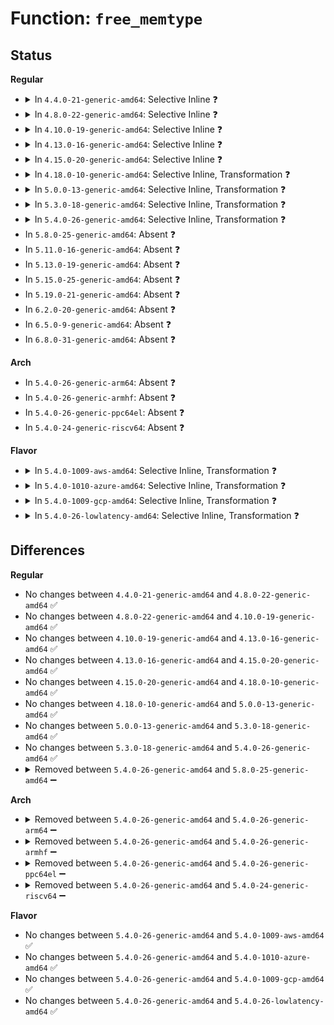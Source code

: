 # Function: <code>free_memtype</code>

## Status
<b>Regular</b>
<ul>
<li>
<details>
<summary>In <code>4.4.0-21-generic-amd64</code>: Selective Inline ❓</summary>

```c
int free_memtype(u64 start, u64 end)
```

```json
{
  "name": "free_memtype",
  "collision_type": "Unique Global",
  "inline_type": "Selective",
  "funcs": [
    {
      "addr": 18446744071579304592,
      "name": "free_memtype",
      "external": true,
      "loc": "arch/x86/mm/pat.c:562",
      "file": "arch/x86/mm/pat.c",
      "inline": "not declared, inlined",
      "caller_inline": [],
      "caller_func": [
        "arch/x86/mm/ioremap.c:__ioremap_caller",
        "arch/x86/mm/pageattr.c:_set_memory_array",
        "arch/x86/mm/pageattr.c:_set_pages_array",
        "arch/x86/mm/pageattr.c:set_memory_uc",
        "arch/x86/mm/pageattr.c:set_memory_wc",
        "arch/x86/mm/pageattr.c:set_memory_wt",
        "arch/x86/mm/pat.c:io_free_memtype",
        "arch/x86/mm/pat.c:io_reserve_memtype",
        "arch/x86/mm/pat.c:reserve_pfn_range",
        "arch/x86/mm/pat.c:reserve_pfn_range",
        "arch/x86/mm/pat.c:untrack_pfn"
      ]
    }
  ],
  "symbols": [
    {
      "addr": 18446744071579304592,
      "name": "free_memtype",
      "section": ".text",
      "bind": "STB_GLOBAL",
      "size": 312
    }
  ]
}
```
</details>
</li>
<li>
<details>
<summary>In <code>4.8.0-22-generic-amd64</code>: Selective Inline ❓</summary>

```c
int free_memtype(u64 start, u64 end)
```

```json
{
  "name": "free_memtype",
  "collision_type": "Unique Global",
  "inline_type": "Selective",
  "funcs": [
    {
      "addr": 18446744071579303904,
      "name": "free_memtype",
      "external": true,
      "loc": "arch/x86/mm/pat.c:606",
      "file": "arch/x86/mm/pat.c",
      "inline": "not declared, inlined",
      "caller_inline": [],
      "caller_func": [
        "arch/x86/mm/ioremap.c:__ioremap_caller",
        "arch/x86/mm/pageattr.c:_set_pages_array",
        "arch/x86/mm/pageattr.c:set_memory_wt",
        "arch/x86/mm/pageattr.c:set_memory_wc",
        "arch/x86/mm/pageattr.c:_set_memory_array",
        "arch/x86/mm/pageattr.c:set_memory_uc",
        "arch/x86/mm/pat.c:untrack_pfn",
        "arch/x86/mm/pat.c:reserve_pfn_range",
        "arch/x86/mm/pat.c:reserve_pfn_range",
        "arch/x86/mm/pat.c:io_free_memtype",
        "arch/x86/mm/pat.c:io_reserve_memtype"
      ]
    }
  ],
  "symbols": [
    {
      "addr": 18446744071579303904,
      "name": "free_memtype",
      "section": ".text",
      "bind": "STB_GLOBAL",
      "size": 316
    }
  ]
}
```
</details>
</li>
<li>
<details>
<summary>In <code>4.10.0-19-generic-amd64</code>: Selective Inline ❓</summary>

```c
int free_memtype(u64 start, u64 end)
```

```json
{
  "name": "free_memtype",
  "collision_type": "Unique Global",
  "inline_type": "Selective",
  "funcs": [
    {
      "addr": 18446744071579319312,
      "name": "free_memtype",
      "external": true,
      "loc": "arch/x86/mm/pat.c:606",
      "file": "arch/x86/mm/pat.c",
      "inline": "not declared, inlined",
      "caller_inline": [],
      "caller_func": [
        "arch/x86/mm/ioremap.c:__ioremap_caller",
        "arch/x86/mm/pageattr.c:_set_pages_array",
        "arch/x86/mm/pageattr.c:set_memory_wt",
        "arch/x86/mm/pageattr.c:set_memory_wc",
        "arch/x86/mm/pageattr.c:_set_memory_array",
        "arch/x86/mm/pageattr.c:set_memory_uc",
        "arch/x86/mm/pat.c:untrack_pfn",
        "arch/x86/mm/pat.c:reserve_pfn_range",
        "arch/x86/mm/pat.c:reserve_pfn_range",
        "arch/x86/mm/pat.c:arch_io_free_memtype_wc",
        "arch/x86/mm/pat.c:io_reserve_memtype"
      ]
    }
  ],
  "symbols": [
    {
      "addr": 18446744071579319312,
      "name": "free_memtype",
      "section": ".text",
      "bind": "STB_GLOBAL",
      "size": 301
    }
  ]
}
```
</details>
</li>
<li>
<details>
<summary>In <code>4.13.0-16-generic-amd64</code>: Selective Inline ❓</summary>

```c
int free_memtype(u64 start, u64 end)
```

```json
{
  "name": "free_memtype",
  "collision_type": "Unique Global",
  "inline_type": "Selective",
  "funcs": [
    {
      "addr": 18446744071579316672,
      "name": "free_memtype",
      "external": true,
      "loc": "arch/x86/mm/pat.c:603",
      "file": "arch/x86/mm/pat.c",
      "inline": "not declared, inlined",
      "caller_inline": [],
      "caller_func": [
        "arch/x86/mm/ioremap.c:__ioremap_caller",
        "arch/x86/mm/pageattr.c:_set_pages_array",
        "arch/x86/mm/pageattr.c:set_memory_wt",
        "arch/x86/mm/pageattr.c:set_memory_wc",
        "arch/x86/mm/pageattr.c:_set_memory_array",
        "arch/x86/mm/pageattr.c:set_memory_uc",
        "arch/x86/mm/pat.c:untrack_pfn",
        "arch/x86/mm/pat.c:reserve_pfn_range",
        "arch/x86/mm/pat.c:reserve_pfn_range",
        "arch/x86/mm/pat.c:arch_io_free_memtype_wc",
        "arch/x86/mm/pat.c:io_reserve_memtype"
      ]
    }
  ],
  "symbols": [
    {
      "addr": 18446744071579316672,
      "name": "free_memtype",
      "section": ".text",
      "bind": "STB_GLOBAL",
      "size": 301
    }
  ]
}
```
</details>
</li>
<li>
<details>
<summary>In <code>4.15.0-20-generic-amd64</code>: Selective Inline ❓</summary>

```c
int free_memtype(u64 start, u64 end)
```

```json
{
  "name": "free_memtype",
  "collision_type": "Unique Global",
  "inline_type": "Selective",
  "funcs": [
    {
      "addr": 18446744071579339584,
      "name": "free_memtype",
      "external": true,
      "loc": "arch/x86/mm/pat.c:603",
      "file": "arch/x86/mm/pat.c",
      "inline": "not declared, inlined",
      "caller_inline": [],
      "caller_func": [
        "arch/x86/mm/ioremap.c:__ioremap_caller",
        "arch/x86/mm/pageattr.c:_set_pages_array",
        "arch/x86/mm/pageattr.c:set_memory_wt",
        "arch/x86/mm/pageattr.c:set_memory_wc",
        "arch/x86/mm/pageattr.c:_set_memory_array",
        "arch/x86/mm/pageattr.c:set_memory_uc",
        "arch/x86/mm/pat.c:untrack_pfn",
        "arch/x86/mm/pat.c:reserve_pfn_range",
        "arch/x86/mm/pat.c:reserve_pfn_range",
        "arch/x86/mm/pat.c:arch_io_free_memtype_wc",
        "arch/x86/mm/pat.c:io_reserve_memtype"
      ]
    }
  ],
  "symbols": [
    {
      "addr": 18446744071579339584,
      "name": "free_memtype",
      "section": ".text",
      "bind": "STB_GLOBAL",
      "size": 307
    }
  ]
}
```
</details>
</li>
<li>
<details>
<summary>In <code>4.18.0-10-generic-amd64</code>: Selective Inline, Transformation ❓</summary>

```c
int free_memtype(u64 start, u64 end)
```

```json
{
  "name": "free_memtype",
  "collision_type": "Unique Global",
  "inline_type": "Selective",
  "funcs": [
    {
      "addr": 18446744071579352492,
      "name": "free_memtype",
      "external": true,
      "loc": "arch/x86/mm/pat.c:616",
      "file": "arch/x86/mm/pat.c",
      "inline": "not declared, inlined",
      "caller_inline": [
        "arch/x86/mm/pat.c:untrack_pfn",
        "arch/x86/mm/pat.c:reserve_pfn_range",
        "arch/x86/mm/pat.c:reserve_pfn_range",
        "arch/x86/mm/pat.c:arch_io_free_memtype_wc",
        "arch/x86/mm/pat.c:io_reserve_memtype"
      ],
      "caller_func": [
        "arch/x86/mm/ioremap.c:__ioremap_caller",
        "arch/x86/mm/ioremap.c:__ioremap_caller",
        "arch/x86/mm/pageattr.c:_set_pages_array",
        "arch/x86/mm/pageattr.c:set_memory_wt",
        "arch/x86/mm/pageattr.c:set_memory_wc",
        "arch/x86/mm/pageattr.c:_set_memory_array",
        "arch/x86/mm/pageattr.c:set_memory_uc",
        "arch/x86/mm/pat.c:untrack_pfn",
        "arch/x86/mm/pat.c:reserve_pfn_range",
        "arch/x86/mm/pat.c:reserve_pfn_range",
        "arch/x86/mm/pat.c:arch_io_free_memtype_wc",
        "arch/x86/mm/pat.c:io_reserve_memtype"
      ]
    }
  ],
  "symbols": [
    {
      "addr": 18446744071579349024,
      "name": "free_memtype.part.6",
      "section": ".text",
      "bind": "STB_LOCAL",
      "size": 241
    },
    {
      "addr": 18446744071579352651,
      "name": "free_memtype.part.6.cold.12",
      "section": ".text",
      "bind": "STB_LOCAL",
      "size": 79
    },
    {
      "addr": 18446744071579350672,
      "name": "free_memtype",
      "section": ".text",
      "bind": "STB_GLOBAL",
      "size": 28
    }
  ]
}
```
</details>
</li>
<li>
<details>
<summary>In <code>5.0.0-13-generic-amd64</code>: Selective Inline, Transformation ❓</summary>

```c
int free_memtype(u64 start, u64 end)
```

```json
{
  "name": "free_memtype",
  "collision_type": "Unique Global",
  "inline_type": "Selective",
  "funcs": [
    {
      "addr": 18446744071579379484,
      "name": "free_memtype",
      "external": true,
      "loc": "arch/x86/mm/pat.c:625",
      "file": "arch/x86/mm/pat.c",
      "inline": "not declared, inlined",
      "caller_inline": [
        "arch/x86/mm/pat.c:untrack_pfn",
        "arch/x86/mm/pat.c:reserve_pfn_range",
        "arch/x86/mm/pat.c:reserve_pfn_range",
        "arch/x86/mm/pat.c:arch_io_free_memtype_wc",
        "arch/x86/mm/pat.c:io_reserve_memtype"
      ],
      "caller_func": [
        "arch/x86/mm/ioremap.c:__ioremap_caller",
        "arch/x86/mm/ioremap.c:__ioremap_caller",
        "arch/x86/mm/pageattr.c:_set_pages_array",
        "arch/x86/mm/pageattr.c:set_memory_wt",
        "arch/x86/mm/pageattr.c:set_memory_wc",
        "arch/x86/mm/pageattr.c:_set_memory_array",
        "arch/x86/mm/pageattr.c:set_memory_uc",
        "arch/x86/mm/pat.c:untrack_pfn",
        "arch/x86/mm/pat.c:reserve_pfn_range",
        "arch/x86/mm/pat.c:reserve_pfn_range",
        "arch/x86/mm/pat.c:arch_io_free_memtype_wc",
        "arch/x86/mm/pat.c:io_reserve_memtype"
      ]
    }
  ],
  "symbols": [
    {
      "addr": 18446744071579375968,
      "name": "free_memtype.part.6",
      "section": ".text",
      "bind": "STB_LOCAL",
      "size": 241
    },
    {
      "addr": 18446744071579379643,
      "name": "free_memtype.part.6.cold.11",
      "section": ".text",
      "bind": "STB_LOCAL",
      "size": 79
    },
    {
      "addr": 18446744071579377664,
      "name": "free_memtype",
      "section": ".text",
      "bind": "STB_GLOBAL",
      "size": 28
    }
  ]
}
```
</details>
</li>
<li>
<details>
<summary>In <code>5.3.0-18-generic-amd64</code>: Selective Inline, Transformation ❓</summary>

```c
int free_memtype(u64 start, u64 end)
```

```json
{
  "name": "free_memtype",
  "collision_type": "Unique Global",
  "inline_type": "Selective",
  "funcs": [
    {
      "addr": 18446744071579394953,
      "name": "free_memtype",
      "external": true,
      "loc": "arch/x86/mm/pat.c:626",
      "file": "arch/x86/mm/pat.c",
      "inline": "not declared, inlined",
      "caller_inline": [
        "arch/x86/mm/pat.c:untrack_pfn",
        "arch/x86/mm/pat.c:reserve_pfn_range",
        "arch/x86/mm/pat.c:reserve_pfn_range",
        "arch/x86/mm/pat.c:arch_io_free_memtype_wc",
        "arch/x86/mm/pat.c:io_reserve_memtype"
      ],
      "caller_func": [
        "arch/x86/mm/ioremap.c:__ioremap_caller",
        "arch/x86/mm/pageattr.c:_set_pages_array",
        "arch/x86/mm/pageattr.c:set_memory_wt",
        "arch/x86/mm/pageattr.c:set_memory_wc",
        "arch/x86/mm/pageattr.c:_set_memory_array",
        "arch/x86/mm/pageattr.c:set_memory_uc",
        "arch/x86/mm/pat.c:untrack_pfn",
        "arch/x86/mm/pat.c:reserve_pfn_range",
        "arch/x86/mm/pat.c:reserve_pfn_range",
        "arch/x86/mm/pat.c:arch_io_free_memtype_wc",
        "arch/x86/mm/pat.c:io_reserve_memtype"
      ]
    }
  ],
  "symbols": [
    {
      "addr": 18446744071579391472,
      "name": "free_memtype.part.0",
      "section": ".text",
      "bind": "STB_LOCAL",
      "size": 244
    },
    {
      "addr": 18446744071579395095,
      "name": "free_memtype.part.0.cold",
      "section": ".text",
      "bind": "STB_LOCAL",
      "size": 77
    },
    {
      "addr": 18446744071579393152,
      "name": "free_memtype",
      "section": ".text",
      "bind": "STB_GLOBAL",
      "size": 28
    }
  ]
}
```
</details>
</li>
<li>
<details>
<summary>In <code>5.4.0-26-generic-amd64</code>: Selective Inline, Transformation ❓</summary>

```c
int free_memtype(u64 start, u64 end)
```

```json
{
  "name": "free_memtype",
  "collision_type": "Unique Global",
  "inline_type": "Selective",
  "funcs": [
    {
      "addr": 18446744071579398265,
      "name": "free_memtype",
      "external": true,
      "loc": "arch/x86/mm/pat.c:626",
      "file": "arch/x86/mm/pat.c",
      "inline": "not declared, inlined",
      "caller_inline": [
        "arch/x86/mm/pat.c:untrack_pfn",
        "arch/x86/mm/pat.c:reserve_pfn_range",
        "arch/x86/mm/pat.c:reserve_pfn_range",
        "arch/x86/mm/pat.c:arch_io_free_memtype_wc",
        "arch/x86/mm/pat.c:io_reserve_memtype"
      ],
      "caller_func": [
        "arch/x86/mm/ioremap.c:__ioremap_caller",
        "arch/x86/mm/pageattr.c:_set_pages_array",
        "arch/x86/mm/pageattr.c:set_memory_wc",
        "arch/x86/mm/pageattr.c:set_memory_uc",
        "arch/x86/mm/pat.c:untrack_pfn",
        "arch/x86/mm/pat.c:reserve_pfn_range",
        "arch/x86/mm/pat.c:reserve_pfn_range",
        "arch/x86/mm/pat.c:arch_io_free_memtype_wc",
        "arch/x86/mm/pat.c:io_reserve_memtype"
      ]
    }
  ],
  "symbols": [
    {
      "addr": 18446744071579394784,
      "name": "free_memtype.part.0",
      "section": ".text",
      "bind": "STB_LOCAL",
      "size": 244
    },
    {
      "addr": 18446744071579398407,
      "name": "free_memtype.part.0.cold",
      "section": ".text",
      "bind": "STB_LOCAL",
      "size": 77
    },
    {
      "addr": 18446744071579396464,
      "name": "free_memtype",
      "section": ".text",
      "bind": "STB_GLOBAL",
      "size": 28
    }
  ]
}
```
</details>
</li>
<li>
In <code>5.8.0-25-generic-amd64</code>: Absent ❓
</li>
<li>
In <code>5.11.0-16-generic-amd64</code>: Absent ❓
</li>
<li>
In <code>5.13.0-19-generic-amd64</code>: Absent ❓
</li>
<li>
In <code>5.15.0-25-generic-amd64</code>: Absent ❓
</li>
<li>
In <code>5.19.0-21-generic-amd64</code>: Absent ❓
</li>
<li>
In <code>6.2.0-20-generic-amd64</code>: Absent ❓
</li>
<li>
In <code>6.5.0-9-generic-amd64</code>: Absent ❓
</li>
<li>
In <code>6.8.0-31-generic-amd64</code>: Absent ❓
</li>
</ul>
<b>Arch</b>
<ul>
<li>
In <code>5.4.0-26-generic-arm64</code>: Absent ❓
</li>
<li>
In <code>5.4.0-26-generic-armhf</code>: Absent ❓
</li>
<li>
In <code>5.4.0-26-generic-ppc64el</code>: Absent ❓
</li>
<li>
In <code>5.4.0-24-generic-riscv64</code>: Absent ❓
</li>
</ul>
<b>Flavor</b>
<ul>
<li>
<details>
<summary>In <code>5.4.0-1009-aws-amd64</code>: Selective Inline, Transformation ❓</summary>

```c
int free_memtype(u64 start, u64 end)
```

```json
{
  "name": "free_memtype",
  "collision_type": "Unique Global",
  "inline_type": "Selective",
  "funcs": [
    {
      "addr": 18446744071579394169,
      "name": "free_memtype",
      "external": true,
      "loc": "arch/x86/mm/pat.c:626",
      "file": "arch/x86/mm/pat.c",
      "inline": "not declared, inlined",
      "caller_inline": [
        "arch/x86/mm/pat.c:untrack_pfn",
        "arch/x86/mm/pat.c:reserve_pfn_range",
        "arch/x86/mm/pat.c:reserve_pfn_range",
        "arch/x86/mm/pat.c:arch_io_free_memtype_wc",
        "arch/x86/mm/pat.c:io_reserve_memtype"
      ],
      "caller_func": [
        "arch/x86/mm/ioremap.c:__ioremap_caller",
        "arch/x86/mm/pageattr.c:_set_pages_array",
        "arch/x86/mm/pageattr.c:set_memory_wc",
        "arch/x86/mm/pageattr.c:set_memory_uc",
        "arch/x86/mm/pat.c:untrack_pfn",
        "arch/x86/mm/pat.c:reserve_pfn_range",
        "arch/x86/mm/pat.c:reserve_pfn_range",
        "arch/x86/mm/pat.c:arch_io_free_memtype_wc",
        "arch/x86/mm/pat.c:io_reserve_memtype"
      ]
    }
  ],
  "symbols": [
    {
      "addr": 18446744071579390688,
      "name": "free_memtype.part.0",
      "section": ".text",
      "bind": "STB_LOCAL",
      "size": 244
    },
    {
      "addr": 18446744071579394311,
      "name": "free_memtype.part.0.cold",
      "section": ".text",
      "bind": "STB_LOCAL",
      "size": 77
    },
    {
      "addr": 18446744071579392368,
      "name": "free_memtype",
      "section": ".text",
      "bind": "STB_GLOBAL",
      "size": 28
    }
  ]
}
```
</details>
</li>
<li>
<details>
<summary>In <code>5.4.0-1010-azure-amd64</code>: Selective Inline, Transformation ❓</summary>

```c
int free_memtype(u64 start, u64 end)
```

```json
{
  "name": "free_memtype",
  "collision_type": "Unique Global",
  "inline_type": "Selective",
  "funcs": [
    {
      "addr": 18446744071579323897,
      "name": "free_memtype",
      "external": true,
      "loc": "arch/x86/mm/pat.c:626",
      "file": "arch/x86/mm/pat.c",
      "inline": "not declared, inlined",
      "caller_inline": [
        "arch/x86/mm/pat.c:untrack_pfn",
        "arch/x86/mm/pat.c:reserve_pfn_range",
        "arch/x86/mm/pat.c:reserve_pfn_range",
        "arch/x86/mm/pat.c:arch_io_free_memtype_wc",
        "arch/x86/mm/pat.c:io_reserve_memtype"
      ],
      "caller_func": [
        "arch/x86/mm/ioremap.c:__ioremap_caller",
        "arch/x86/mm/pageattr.c:_set_pages_array",
        "arch/x86/mm/pageattr.c:set_memory_wc",
        "arch/x86/mm/pageattr.c:set_memory_uc",
        "arch/x86/mm/pat.c:untrack_pfn",
        "arch/x86/mm/pat.c:reserve_pfn_range",
        "arch/x86/mm/pat.c:reserve_pfn_range",
        "arch/x86/mm/pat.c:arch_io_free_memtype_wc",
        "arch/x86/mm/pat.c:io_reserve_memtype"
      ]
    }
  ],
  "symbols": [
    {
      "addr": 18446744071579320240,
      "name": "free_memtype.part.0",
      "section": ".text",
      "bind": "STB_LOCAL",
      "size": 244
    },
    {
      "addr": 18446744071579324039,
      "name": "free_memtype.part.0.cold",
      "section": ".text",
      "bind": "STB_LOCAL",
      "size": 77
    },
    {
      "addr": 18446744071579322096,
      "name": "free_memtype",
      "section": ".text",
      "bind": "STB_GLOBAL",
      "size": 28
    }
  ]
}
```
</details>
</li>
<li>
<details>
<summary>In <code>5.4.0-1009-gcp-amd64</code>: Selective Inline, Transformation ❓</summary>

```c
int free_memtype(u64 start, u64 end)
```

```json
{
  "name": "free_memtype",
  "collision_type": "Unique Global",
  "inline_type": "Selective",
  "funcs": [
    {
      "addr": 18446744071579394089,
      "name": "free_memtype",
      "external": true,
      "loc": "arch/x86/mm/pat.c:626",
      "file": "arch/x86/mm/pat.c",
      "inline": "not declared, inlined",
      "caller_inline": [
        "arch/x86/mm/pat.c:untrack_pfn",
        "arch/x86/mm/pat.c:reserve_pfn_range",
        "arch/x86/mm/pat.c:reserve_pfn_range",
        "arch/x86/mm/pat.c:arch_io_free_memtype_wc",
        "arch/x86/mm/pat.c:io_reserve_memtype"
      ],
      "caller_func": [
        "arch/x86/mm/ioremap.c:__ioremap_caller",
        "arch/x86/mm/pageattr.c:_set_pages_array",
        "arch/x86/mm/pageattr.c:set_memory_wc",
        "arch/x86/mm/pageattr.c:set_memory_uc",
        "arch/x86/mm/pat.c:untrack_pfn",
        "arch/x86/mm/pat.c:reserve_pfn_range",
        "arch/x86/mm/pat.c:reserve_pfn_range",
        "arch/x86/mm/pat.c:arch_io_free_memtype_wc",
        "arch/x86/mm/pat.c:io_reserve_memtype"
      ]
    }
  ],
  "symbols": [
    {
      "addr": 18446744071579390608,
      "name": "free_memtype.part.0",
      "section": ".text",
      "bind": "STB_LOCAL",
      "size": 244
    },
    {
      "addr": 18446744071579394231,
      "name": "free_memtype.part.0.cold",
      "section": ".text",
      "bind": "STB_LOCAL",
      "size": 77
    },
    {
      "addr": 18446744071579392288,
      "name": "free_memtype",
      "section": ".text",
      "bind": "STB_GLOBAL",
      "size": 28
    }
  ]
}
```
</details>
</li>
<li>
<details>
<summary>In <code>5.4.0-26-lowlatency-amd64</code>: Selective Inline, Transformation ❓</summary>

```c
int free_memtype(u64 start, u64 end)
```

```json
{
  "name": "free_memtype",
  "collision_type": "Unique Global",
  "inline_type": "Selective",
  "funcs": [
    {
      "addr": 18446744071579402617,
      "name": "free_memtype",
      "external": true,
      "loc": "arch/x86/mm/pat.c:626",
      "file": "arch/x86/mm/pat.c",
      "inline": "not declared, inlined",
      "caller_inline": [
        "arch/x86/mm/pat.c:untrack_pfn",
        "arch/x86/mm/pat.c:reserve_pfn_range",
        "arch/x86/mm/pat.c:reserve_pfn_range",
        "arch/x86/mm/pat.c:arch_io_free_memtype_wc",
        "arch/x86/mm/pat.c:io_reserve_memtype"
      ],
      "caller_func": [
        "arch/x86/mm/ioremap.c:__ioremap_caller",
        "arch/x86/mm/pageattr.c:_set_pages_array",
        "arch/x86/mm/pageattr.c:set_memory_wc",
        "arch/x86/mm/pageattr.c:set_memory_uc",
        "arch/x86/mm/pat.c:untrack_pfn",
        "arch/x86/mm/pat.c:reserve_pfn_range",
        "arch/x86/mm/pat.c:reserve_pfn_range",
        "arch/x86/mm/pat.c:arch_io_free_memtype_wc",
        "arch/x86/mm/pat.c:io_reserve_memtype"
      ]
    }
  ],
  "symbols": [
    {
      "addr": 18446744071579399376,
      "name": "free_memtype.part.0",
      "section": ".text",
      "bind": "STB_LOCAL",
      "size": 246
    },
    {
      "addr": 18446744071579402759,
      "name": "free_memtype.part.0.cold",
      "section": ".text",
      "bind": "STB_LOCAL",
      "size": 77
    },
    {
      "addr": 18446744071579400816,
      "name": "free_memtype",
      "section": ".text",
      "bind": "STB_GLOBAL",
      "size": 28
    }
  ]
}
```
</details>
</li>
</ul>

## Differences
<b>Regular</b>
<ul>
<li>
No changes between <code>4.4.0-21-generic-amd64</code> and <code>4.8.0-22-generic-amd64</code> ✅
</li>
<li>
No changes between <code>4.8.0-22-generic-amd64</code> and <code>4.10.0-19-generic-amd64</code> ✅
</li>
<li>
No changes between <code>4.10.0-19-generic-amd64</code> and <code>4.13.0-16-generic-amd64</code> ✅
</li>
<li>
No changes between <code>4.13.0-16-generic-amd64</code> and <code>4.15.0-20-generic-amd64</code> ✅
</li>
<li>
No changes between <code>4.15.0-20-generic-amd64</code> and <code>4.18.0-10-generic-amd64</code> ✅
</li>
<li>
No changes between <code>4.18.0-10-generic-amd64</code> and <code>5.0.0-13-generic-amd64</code> ✅
</li>
<li>
No changes between <code>5.0.0-13-generic-amd64</code> and <code>5.3.0-18-generic-amd64</code> ✅
</li>
<li>
No changes between <code>5.3.0-18-generic-amd64</code> and <code>5.4.0-26-generic-amd64</code> ✅
</li>
<li>
<details>
<summary>Removed between <code>5.4.0-26-generic-amd64</code> and <code>5.8.0-25-generic-amd64</code> ➖</summary>

```c
int free_memtype(u64 start, u64 end)
```
</details>
</li>
</ul>
<b>Arch</b>
<ul>
<li>
<details>
<summary>Removed between <code>5.4.0-26-generic-amd64</code> and <code>5.4.0-26-generic-arm64</code> ➖</summary>

```c
int free_memtype(u64 start, u64 end)
```
</details>
</li>
<li>
<details>
<summary>Removed between <code>5.4.0-26-generic-amd64</code> and <code>5.4.0-26-generic-armhf</code> ➖</summary>

```c
int free_memtype(u64 start, u64 end)
```
</details>
</li>
<li>
<details>
<summary>Removed between <code>5.4.0-26-generic-amd64</code> and <code>5.4.0-26-generic-ppc64el</code> ➖</summary>

```c
int free_memtype(u64 start, u64 end)
```
</details>
</li>
<li>
<details>
<summary>Removed between <code>5.4.0-26-generic-amd64</code> and <code>5.4.0-24-generic-riscv64</code> ➖</summary>

```c
int free_memtype(u64 start, u64 end)
```
</details>
</li>
</ul>
<b>Flavor</b>
<ul>
<li>
No changes between <code>5.4.0-26-generic-amd64</code> and <code>5.4.0-1009-aws-amd64</code> ✅
</li>
<li>
No changes between <code>5.4.0-26-generic-amd64</code> and <code>5.4.0-1010-azure-amd64</code> ✅
</li>
<li>
No changes between <code>5.4.0-26-generic-amd64</code> and <code>5.4.0-1009-gcp-amd64</code> ✅
</li>
<li>
No changes between <code>5.4.0-26-generic-amd64</code> and <code>5.4.0-26-lowlatency-amd64</code> ✅
</li>
</ul>

